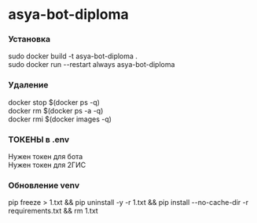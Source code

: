 # asya-bot-diploma

### Установка
sudo docker build -t asya-bot-diploma .  
sudo docker run --restart always asya-bot-diploma  

### Удаление
docker stop $(docker ps -q)  
docker rm $(docker ps -a -q)  
docker rmi $(docker images -q)  

### ТОКЕНЫ в .env
Нужен токен для бота  
Нужен токен для 2ГИС  

### Обновление venv
pip freeze > 1.txt && pip uninstall -y -r 1.txt && pip install --no-cache-dir -r requirements.txt && rm 1.txt  
